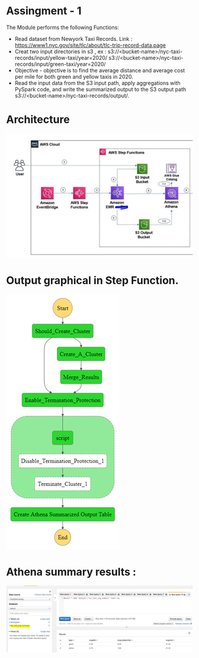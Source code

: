 # Assingment - 1 
The Module performs the following Functions:

* Read dataset from Newyork Taxi Records.
  Link : https://www1.nyc.gov/site/tlc/about/tlc-trip-record-data.page
* Creat two input directories in s3 , ex :
  s3://&lt;bucket-name&gt;/nyc-taxi-records/input/yellow-taxi/year=2020/
  s3://&lt;bucket-name&gt;/nyc-taxi-records/input/green-taxi/year=2020/
* Objective - objective is to find the average distance and average cost per mile for
  both green and yellow taxis in 2020.
* Read the input data from the S3 input path, apply aggregations with PySpark code,
  and  write the summarized output to the S3 output path 
     s3://&lt;bucket-name&gt;/nyc-taxi-records/output/.

# Architecture 

![alt text](https://github.com/anantha199456/aws-bootcamp/blob/main/Assignment-1/architecture-new.JPG)

# Output graphical in Step Function.

![alt text](https://github.com/anantha199456/aws-bootcamp/blob/main/Assignment-1/stepfunctions_graph%20(1).png)

# Athena summary results :
![alt text](https://github.com/anantha199456/aws-bootcamp/blob/main/Assignment-1/athena-output.JPG)
